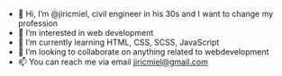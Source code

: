 - 👋 Hi, I’m @jiricmiel, civil engineer in his 30s and I want to change my profession
- 👀 I’m interested in web development
- 🌱 I’m currently learning HTML, CSS, SCSS, JavaScript
- 💞️ I’m looking to collaborate on anything related to webdevelopment
- 📫 You can reach me via email jiricmiel@gmail.com

<!---
jiricmiel/jiricmiel is a ✨ special ✨ repository because its `README.md` (this file) appears on your GitHub profile.
You can click the Preview link to take a look at your changes.
--->
